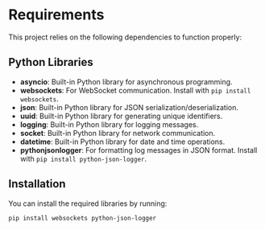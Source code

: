 # Requirements

This project relies on the following dependencies to function properly:

## Python Libraries

- **asyncio**: Built-in Python library for asynchronous programming.
- **websockets**: For WebSocket communication. Install with `pip install websockets`.
- **json**: Built-in Python library for JSON serialization/deserialization.
- **uuid**: Built-in Python library for generating unique identifiers.
- **logging**: Built-in Python library for logging messages.
- **socket**: Built-in Python library for network communication.
- **datetime**: Built-in Python library for date and time operations.
- **pythonjsonlogger**: For formatting log messages in JSON format. Install with `pip install python-json-logger`.

## Installation

You can install the required libraries by running:

```bash
pip install websockets python-json-logger
```
